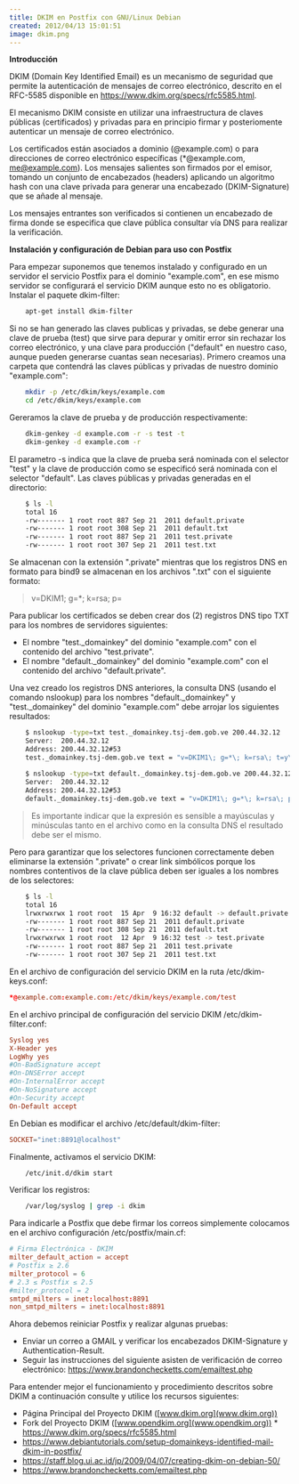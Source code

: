```yaml
---
title: DKIM en Postfix con GNU/Linux Debian
created: 2012/04/13 15:01:51
image: dkim.png
---
```


**Introducción** 

DKIM (Domain Key Identified Email) es un mecanismo de seguridad que permite la autenticación de mensajes de correo electrónico, descrito en el RFC-5585 disponible en https://www.dkim.org/specs/rfc5585.html. 

El mecanismo DKIM consiste en utilizar una infraestructura de claves públicas (certificados) y privadas para en principio firmar y posteriomente autenticar un mensaje de correo electrónico. 

Los certificados están asociados a dominio (@example.com) o para direcciones de correo electrónico específicas (*@example.com, me@example.com). Los mensajes salientes son firmados por el emisor, tomando un conjunto de encabezados (headers) aplicando un algoritmo hash con una clave privada para generar una encabezado (DKIM-Signature) que se añade al mensaje. 

Los mensajes entrantes son verificados si contienen un encabezado de firma donde se especifica que clave pública consultar vía DNS para realizar la verificación.

**Instalación y configuración de Debian para uso con Postfix**

Para empezar suponemos que tenemos instalado y configurado en un servidor el servicio Postfix para el dominio "example.com", en ese mismo servidor se configurará el servicio DKIM aunque esto no es obligatorio. Instalar el paquete dkim-filter: 
    
```bash
    apt-get install dkim-filter
```

Si no se han generado las claves publicas y privadas, se debe generar una clave de prueba (test) que sirve para depurar y omitir error sin rechazar los correo electrónico, y una clave para producción ("default" en nuestro caso, aunque pueden generarse cuantas sean necesarias). Primero creamos una carpeta que contendrá las claves públicas y privadas de nuestro dominio "example.com": 
    
```bash 
    mkdir -p /etc/dkim/keys/example.com
    cd /etc/dkim/keys/example.com
```

Gereramos la clave de prueba y de producción respectivamente: 
    
```bash 
    dkim-genkey -d example.com -r -s test -t
    dkim-genkey -d example.com -r
```

El parametro -s indica que la clave de prueba será nominada con el selector "test" y la clave de producción como se especificó será nominada con el selector "default". Las claves públicas y privadas generadas en el directorio: 
    
```bash 
    $ ls -l 
    total 16
    -rw------- 1 root root 887 Sep 21  2011 default.private
    -rw------- 1 root root 308 Sep 21  2011 default.txt
    -rw------- 1 root root 887 Sep 21  2011 test.private
    -rw------- 1 root root 307 Sep 21  2011 test.txt
```

Se almacenan con la extensión ".private" mientras que los registros DNS en formato para bind9 se almacenan en los archivos ".txt" con el siguiente formato: 

> v=DKIM1; g=*; k=rsa; p=

Para publicar los certificados se deben crear dos (2) registros DNS tipo TXT para los nombres de servidores siguientes: 

- El nombre "test._domainkey" del dominio "example.com" con el contenido del archivo "test.private".
- El nombre "default._domainkey" del dominio "example.com" con el contenido del archivo "default.private".

Una vez creado los registros DNS anteriores, la consulta DNS (usando el comando nslookup) para los nombres "default._domainkey" y "test._domainkey" del dominio "example.com" debe arrojar los siguientes resultados: 
    
```bash    
    $ nslookup -type=txt test._domainkey.tsj-dem.gob.ve 200.44.32.12
    Server:  200.44.32.12
    Address: 200.44.32.12#53
    test._domainkey.tsj-dem.gob.ve text = "v=DKIM1\; g=*\; k=rsa\; t=y\; p="
    
    $ nslookup -type=txt default._domainkey.tsj-dem.gob.ve 200.44.32.12
    Server:  200.44.32.12
    Address: 200.44.32.12#53
    default._domainkey.tsj-dem.gob.ve text = "v=DKIM1\; g=*\; k=rsa\; p="
```

> Es importante indicar que la expresión  es sensible a mayúsculas y minúsculas tanto en el archivo como en la consulta DNS el resultado debe ser el mismo. 

Pero para garantizar que los selectores funcionen correctamente deben eliminarse la extensión ".private" o crear link simbólicos porque los nombres contentivos de la clave pública deben ser iguales a los nombres de los selectores: 
    
```bash 
    $ ls -l 
    total 16
    lrwxrwxrwx 1 root root  15 Apr  9 16:32 default -> default.private
    -rw------- 1 root root 887 Sep 21  2011 default.private
    -rw------- 1 root root 308 Sep 21  2011 default.txt
    lrwxrwxrwx 1 root root  12 Apr  9 16:32 test -> test.private
    -rw------- 1 root root 887 Sep 21  2011 test.private
    -rw------- 1 root root 307 Sep 21  2011 test.txt
```

En el archivo de configuración del servicio DKIM en la ruta /etc/dkim-keys.conf: 

```conf
*@example.com:example.com:/etc/dkim/keys/example.com/test
```

En el archivo principal de configuración del servicio DKIM /etc/dkim-filter.conf: 

```conf
Syslog yes 
X-Header yes 
LogWhy yes 
#On-BadSignature accept 
#On-DNSError accept 
#On-InternalError accept 
#On-NoSignature accept 
#On-Security accept 
On-Default accept 
```

En Debian es modificar el archivo /etc/default/dkim-filter: 

```conf
SOCKET="inet:8891@localhost"
```

Finalmente, activamos el servicio DKIM: 
    
```bash 
    /etc/init.d/dkim start
```

Verificar los registros: 
    
```bash 
    /var/log/syslog | grep -i dkim
``` 

Para indicarle a Postfix que debe firmar los correos simplemente colocamos en el archivo configuración /etc/postfix/main.cf: 

```conf
# Firma Electrónica - DKIM
milter_default_action = accept 
# Postfix ≥ 2.6
milter_protocol = 6 
# 2.3 ≤ Postfix ≤ 2.5
#milter_protocol = 2 
smtpd_milters = inet:localhost:8891
non_smtpd_milters = inet:localhost:8891 
```

Ahora debemos reiniciar Postfix y realizar algunas pruebas: 

* Enviar un correo a GMAIL y verificar los encabezados DKIM-Signature y Authentication-Result.
* Seguir las instrucciones del siguiente asisten de verificación de correo electrónico: <https://www.brandonchecketts.com/emailtest.php>

Para entender mejor el funcionamiento y procedimiento descritos sobre DKIM a continuación consulte y utilice los recursos siguientes:

* Página Principal del Proyecto DKIM ([www.dkim.org](www.dkim.org))
* Fork del Proyecto DKIM ([www.opendkim.org](www.opendkim.org)) * <https://www.dkim.org/specs/rfc5585.html>
* <https://www.debiantutorials.com/setup-domainkeys-identified-mail-dkim-in-postfix/>
* <https://staff.blog.ui.ac.id/jp/2009/04/07/creating-dkim-on-debian-50/>
* <https://www.brandonchecketts.com/emailtest.php>